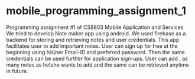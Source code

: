 # mobile_programming_assignment_1
Programming assignment #1 of CS8803 Mobile Application and Services
We tried to develop Note maker app using android. We used firebase as a backend for storing and retrieving notes and user credentials. This app facilitates user to add important notes. User can sign up for free at the beginning using his\her Email-ID and preferred password. Then the same credentials can be used further for application sign-ups. User can add , as many notes as he\she wants to add and the same can be retrieved anytime in future.

